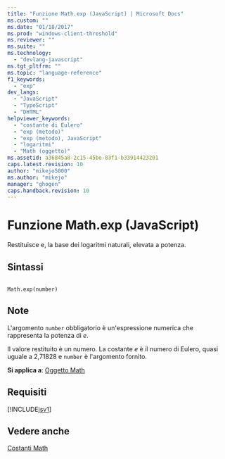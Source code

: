 ```yaml
---
title: "Funzione Math.exp (JavaScript) | Microsoft Docs"
ms.custom: ""
ms.date: "01/18/2017"
ms.prod: "windows-client-threshold"
ms.reviewer: ""
ms.suite: ""
ms.technology: 
  - "devlang-javascript"
ms.tgt_pltfrm: ""
ms.topic: "language-reference"
f1_keywords: 
  - "exp"
dev_langs: 
  - "JavaScript"
  - "TypeScript"
  - "DHTML"
helpviewer_keywords: 
  - "costante di Eulero"
  - "exp (metodo)"
  - "exp (metodo), JavaScript"
  - "logaritmi"
  - "Math (oggetto)"
ms.assetid: a36845a8-2c15-45be-83f1-b33914423201
caps.latest.revision: 10
author: "mikejo5000"
ms.author: "mikejo"
manager: "ghogen"
caps.handback.revision: 10
---
```

# Funzione Math.exp (JavaScript)
Restituisce e, la base dei logaritmi naturali, elevata a potenza.  
  
## Sintassi  
  
```  
  
Math.exp(number)   
```  
  
## Note  
 L'argomento `number` obbligatorio è un'espressione numerica che rappresenta la potenza di *e*.  
  
 Il valore restituito è un numero.  La costante *e* è il numero di Eulero, quasi uguale a 2,71828 e `number` è l'argomento fornito.  
  
 **Si applica a**: [Oggetto Math](../../javascript/reference/math-object-javascript.md)  
  
## Requisiti  
 [!INCLUDE[jsv1](../../javascript/misc/includes/jsv1-md.md)]  
  
## Vedere anche  
 [Costanti Math](../../javascript/reference/math-constants-javascript.md)